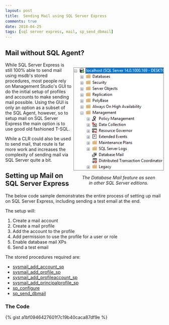 ```yaml
---
layout: post
title:  Sending Mail using SQL Server Express
comments: true
date: 2018-04-25
tags: [sql server express, mail, sp_send_dbmail]
---
```


## Mail without SQL Agent?
<div style="float: right; padding-left: 5px; overflow: hidden">
<br/>
<img style="display: block; border: 1px solid gray;" src="../img/database_mail.png" title="Microsoft Certified Professional" alt="Microsoft Certified Professional">
<p style="text-align: center; font-style: italic;">The Database Mail feature as seen <br/> in other SQL Server editions.</p>
</div>
While SQL Server Express is still 100% able to send mail using msdb's stored procedures,
most people rely on Management Studio's GUI to do the initial setup of profiles and accounts
to make sending mail possible. Using the GUI is only an option as a subset of the SQL Agent, however,
so to setup mail on SQL Server Express the main option is to use good old fashioned T-SQL.

While a CLR could also be used to send mail, that route is far more work and increases the complexity of
sending mail via SQL Server quite a bit.

## Setting up Mail on SQL Server Express

The below code sample demonstrates the entire process of setting up mail on SQL Server Express,
including sending a test email at the end.

The setup will:

1. Create a mail account
2. Create a mail profile
3. Add the account to the profile
4. Add permission to use the profile for a user or role
5. Enable database mail XPs
6. Send a test email

The stored procedures required are:

* [sysmail_add_account_sp](https://docs.microsoft.com/en-us/sql/relational-databases/system-stored-procedures/sysmail-add-account-sp-transact-sql?view=sql-server-2017)
* [sysmail_add_profile_sp](https://docs.microsoft.com/en-us/sql/relational-databases/system-stored-procedures/sysmail-add-profile-sp-transact-sql?view=sql-server-2017)
* [sysmail_add_profileaccount_sp](https://docs.microsoft.com/en-us/sql/relational-databases/system-stored-procedures/sysmail-add-profileaccount-sp-transact-sql?view=sql-server-2017)
* [sysmail_add_principalprofile_sp](https://docs.microsoft.com/en-us/sql/relational-databases/system-stored-procedures/sysmail-add-principalprofile-sp-transact-sql?view=sql-server-2017)
* [sp_configure](https://docs.microsoft.com/en-us/sql/relational-databases/system-stored-procedures/sp-configure-transact-sql?view=sql-server-2017)
* [sp_send_dbmail](https://docs.microsoft.com/en-us/sql/relational-databases/system-stored-procedures/sp-send-dbmail-transact-sql?view=sql-server-2017)

### The Code

{% gist a1bf0946427601f7c19b40caca87df9e %}
